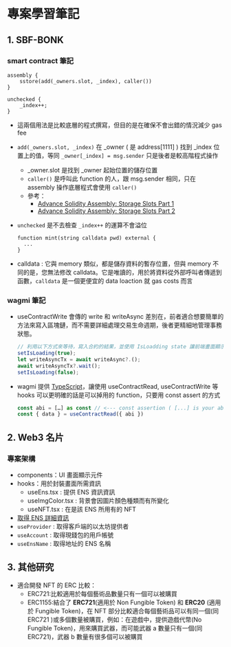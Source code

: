 # 專案學習筆記

## 1.  SBF-BONK

### smart contract 筆記

```sol
assembly {
    sstore(add(_owners.slot, _index), caller())
}

unchecked {
    _index++;
}
```

- 這兩個用法是比較底層的程式撰寫，但目的是在確保不會出錯的情況減少 gas fee
- `add(_owners.slot, _index)` 在 _owner ( 是 address[1111] ) 找到 _index 位置上的值，等同 `_owner[_index] = msg.sender` 只是後者是較高階程式操作
  - _owner.slot 是找到 _owner 起始位置的儲存位置
  - `caller()` 是呼叫此 function 的人，跟 msg.sender 相同，只在 assembly 操作底層程式會使用 `caller()`
  - 參考：
    - [Advance Solidity Assembly: Storage Slots Part 1](https://dev.to/web3_ruud/advance-soliditymastering-storage-slot-c38)
    - [Advance Solidity Assembly: Storage Slots Part 2](https://dev.to/web3_ruud/advance-solidity-assembly-storage-slots-part-2-197e)
- `unchecked` 是不去檢查 `_index++` 的運算不會溢位 

  ```sol
  function mint(string calldata pwd) external {
    ...
  }
  ```

- calldata : 它與 memory 類似，都是儲存資料的暫存位置，但與 memory 不同的是，您無法修改 calldata。它是唯讀的，用於將資料從外部呼叫者傳遞到函數，`calldata` 是一個更便宜的 data loaction 就 gas costs 而言

### wagmi 筆記

- useContractWrite 會傳的 write 和 writeAsync 差別在，前者適合想要簡單的方法來寫入區塊鏈，而不需要詳細處理交易生命週期，後者更精細地管理事務狀態。

  ```js
  // 利用以下方式來等待，寫入合約的結果，並使用 IsLoadding state 讓前端畫面顯示在等待結果
  setIsLoading(true);
  let writeAsyncTx = await writeAsync?.();
  await writeAsyncTx?.wait();
  setIsLoading(false);
  ```

- wagmi 提供 [TypeScript](https://wagmi.sh/react/typescript)，讓使用 useContractRead, useContractWrite 等 hooks 可以更明確的話是可以掉用的 function，只要用 const assert 的方式

  ```js
  const abi = […] as const // <--- const assertion ( [...] is your abi json )
  const { data } = useContractRead({ abi })
  ```

## 2. Web3 名片

### 專案架構

- components：UI 畫面顯示元件
- hooks：用於封裝畫面所需資訊
  - useEns.tsx : 提供 ENS 資訊資訊
  - useImgColor.tsx : 背景會因圖片顏色種類而有所變化
  - useNFT.tsx : 在是該 ENS 所用有的 NFT
- [取得 ENS 詳細資訊](https://docs.ens.domains/dapp-developer-guide/resolving-names#looking-up-other-resources)
- `useProvider` : 取得客戶端的以太坊提供者
- `useAccount` : 取得現錢包的用戶帳號
- `useEnsName` : 取得地址的 ENS 名稱


## 3. 其他研究

- 適合開發 NFT 的 ERC 比較：
  - ERC721:比較適用於每個藝術品數量只有一個可以被購買
  - ERC1155:結合了 **ERC721**(適用於 Non Fungible Token) 和 **ERC20** (適用於 Fungible Token)，在 NFT 部分比較適合每個藝術品可以有同一個(同 ERC721 )或多個數量被購買，例如：在遊戲中，提供遊戲代幣(No Fungible Token)，用來購買武器，而可能武器 a 數量只有一個(同 ERC721)，武器 b 數量有很多個可以被購買